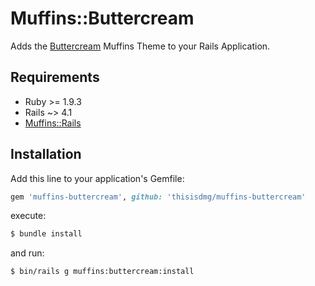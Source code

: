 # Muffins::Buttercream

Adds the [Buttercream](https://github.com/thisisdmg/buttercream "Buttercream") Muffins Theme to your Rails Application.

## Requirements

- Ruby >= 1.9.3
- Rails ~> 4.1
- [Muffins::Rails](https://github.com/thisisdmg/muffins-rails "Muffins::Rails")

## Installation

Add this line to your application's Gemfile:

```ruby
gem 'muffins-buttercream', github: 'thisisdmg/muffins-buttercream'
```

execute:

```sh
$ bundle install
```

and run:

```sh
$ bin/rails g muffins:buttercream:install
```

